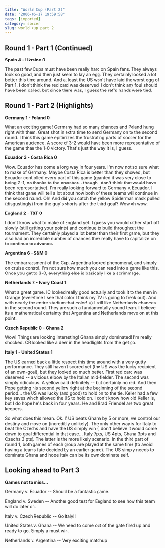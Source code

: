 ```yaml
---
title: "World Cup (Part 2)"
date: "2006-06-17 19:59:58"
tags: [imported]
category: soccer
slug: world_cup_part_2
---
```

	
## Round 1 - Part 1 (Continued)

<strong>Spain 4 - Ukraine 0</strong>

The past few Cups must have been really hard on Spain fans. They always look so good, and then just seem to lay an egg. They certainly looked a lot better this time around. And at least the US won't have laid the worst egg of Part 1. I don't think the red card was deserved. I don't think any foul should have been called, but since there was, I guess the ref's hands were tied.

## Round 1 - Part 2 (Highlights)

<strong>Germany 1 - Poland 0</strong>

What an exciting game! Germany had so many chances and Poland hung right with them. Great shot in extra time to send Germany on to the second round. I think this game epitimizes the frustrating parts of soccer for the American audience. A score of 3-2 would have been more representative of the game than the 1-0 victory. That's just the way it is, I guess.

<strong>Ecuador 3 - Costa Rica 0</strong>

Wow. Ecuador has come a long way in four years. I'm now not so sure what to make of Germany. Maybe Costa Rica is better than they showed, but Ecuador controlled every part of this game (granted it was very close to being 2-1, no thanks to the crossbar... though I don't think that would have been representative). I'm really looking forward to Germany v. Ecuador. I think that game will tell a lot about how both of these teams will continue in the second round. Oh! And did you catch the yellow Spiderman mask pulled (disgustingly) from the guy's shorts after the third goal? Wow oh wow.

<strong>England 2 - T&T 0</strong>

I don't know what to make of England yet. I guess you would rather start off slowly (still getting your points) and continue to build throughout the tournament. They certainly played a lot better than their first game, but they also had an incredible number of chances they really have to capitalize on to continue to advance.

<strong>Argentina 6 - S&M 0</strong>

The embarrassment of the Cup. Argentina looked phenomenal, and simply on cruise control. I'm not sure how much you can read into a game like this. Once you get to 3-0, everything else is basically like a scrimmage.

<strong>Netherlands 2 - Ivory Coast 1</strong>

What a great game. IC looked really good actually and took it to the men in Orange (everytime I see that color I think my TV is going to freak out). And with nearly the entire stadium that color! =) I still like Netherlands chances in the second round. They are such a fundamentally sound team. I believe its a mathematical certainty that Argentina and Netherlands move on at this point.

<strong>Czech Republic 0 - Ghana 2</strong>

Wow! Things are looking interesting! Ghana simply dominated! I'm really shocked. CR looked like a deer in the headlights from the get go.

<strong>Italy 1 - United States 1</strong>

The US earned back a little respect this time around with a very gutty performance. They still haven't scored yet (the US was the lucky recipient of an own-goal), but they looked so much better. First red card was deserved -- a vicious elbow by the Italian mid-fielder. The second was simply ridiculous. A yellow card definitely -- but certainly no red. And then Pope getting his second yellow right at the beginning of the second period... the US was lucky (and good) to hold on to the tie. Keller had a few key saves which allowed the US to hold on. I don't know how old Keller is, but I do hope he's back in four years. He and Brad Friendel are two great keepers.

So what does this mean. Ok. If US beats Ghana by 5 or more, we control our destiny and move on (incredibly unlikely). The only other way is for Italy to beat the Czechs and have the US simply win (I don't believe it would come down to goal differential in that case... Italy 7pts, US 4pts, Ghana 3pts and Czechs 3 pts). The latter is the more likely scenario. In the third part of round 1, both games of each group are played at the same time (to avoid having a teams fate decided by an earlier game). The US simply needs to dominate Ghana and hope Italy can be its own dominate self.

## Looking ahead to Part 3

<strong>Games not to miss...</strong>

Germany v. Ecuador -- Should be a fantastic game.

England v. Sweden -- Another good test for England to see how this team will do later on.

Italy v. Czech Republic -- Go Italy!!

United States v. Ghana -- We need to come out of the gate fired up and ready to go. Simply a must win.

Netherlands v. Argentina -- Very exciting matchup
